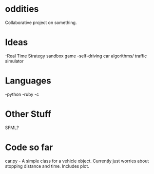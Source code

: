 oddities
========

Collaborative project on something.

Ideas
=====
-Real Time Strategy sandbox game
-self-driving car algorithms/ traffic simulator

Languages
=========
-python
-ruby
-c

Other Stuff
===========
SFML?

Code so far
===========
car.py - A simple class for a vehicle object.  Currently just worries about stopping distance and time.  Includes plot.
